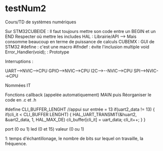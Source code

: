 # testNum2

Cours/TD de systèmes numériques

Sur STM32CUBEIDE :
  Il faut toujours mettre son code entre un BEGIN et un END
  Respecter où mettre les includes
  HAL : Librairie/API --> Mais consomme beaucoup en terme de puissance de calculs
  CUBEMX : GUI de STM32
  #define : c'est une macro
  #ifndef : évite l'inclusion multiple
  void Error_Handler(void); : Prototype
  
Interruptions : 

UART-->NVIC-->CPU
GPIO-->NVIC-->CPU
I2C-->--NVIC-->CPU
SPI-->NVIC-->CPU

Nommées IT

Fonctions callback (appelée automatiquement)
MAIN puis Réorganiser le code en .c et .h


#define CLI_BUFFER_LENGHT
//appui sur entrée = 13
if(uart2_data != 13)
{
	if(cli_it < CLI_BUFFER LENGHT)
	{
		HAL_UART_TRANSMIT(&huart2, &uart2_data, 1, HAL_MAX_DE)
		cli_buffer[cli_it] = uart_data;
		cli_it++;
	}
}


port (0 ou 1)
led (0 et 15)
valeur (0 ou 1)






1: temps d'échantillonage, le nombre de bits sur lequel on travaille, la fréquence.
